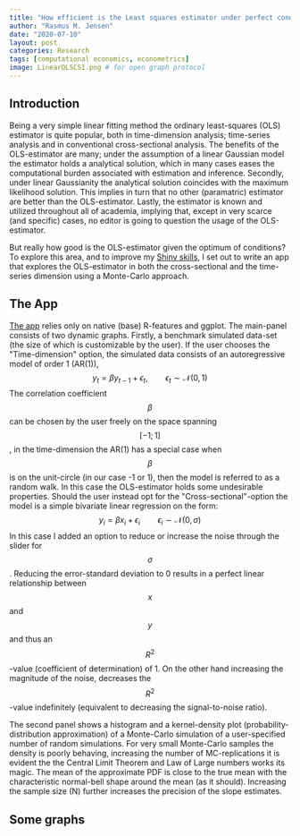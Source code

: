 ```yaml
---
title: "How efficient is the Least squares estimator under perfect conditions?"
author: "Rasmus M. Jensen"
date: "2020-07-10"
layout: post
categories: Research
tags: [computational economics, econometrics]
image: LinearOLSCS1.png # for open graph protocol
---
```


## Introduction

Being a very simple linear fitting method the ordinary least-squares (OLS) estimator is quite popular, both in time-dimension analysis; time-series analysis and in conventional cross-sectional analysis.
The benefits of the OLS-estimator are many; under the assumption of a linear Gaussian model the estimator holds a analytical solution, which in many cases eases the computational burden associated with estimation and inference.
Secondly, under linear Gaussianity the analytical solution coincides with the maximum likelihood solution. This implies in turn that no other (paramatric) estimator are better than the OLS-estimator.
Lastly, the estimator is known and utilized throughout all of academia, implying that, except in very scarce (and specific) cases, no editor is going to question the usage of the OLS-estimator.

But really how good is the OLS-estimator given the optimum of conditions? To explore this area, and to improve my [Shiny skills](https://shiny.rstudio.com), I set out to write an app that explores the OLS-estimator in both the cross-sectional and the time-series dimension using a Monte-Carlo approach.

## The App
[The app](https://rasmusjensen96.shinyapps.io/LeastSquaresEfficiency/) relies only on native (base) R-features and ggplot. The main-panel consists of two dynamic graphs.
Firstly, a benchmark simulated data-set (the size of which is customizable by the user). If the user chooses the "Time-dimension" option, the simulated data consists of an autoregressive model of order 1 (AR(1)),
$$ y_t = \beta y_{t-1} + \epsilon_t, \qquad \epsilon_t \sim \mathcal{N}\left( 0,1\right) $$
The correlation coefficient $$\beta$$ can be chosen by the user freely on the space spanning $$\left[-1;1\right]$$, in the time-dimension the AR(1) has a special case when $$\beta$$ is on the unit-circle (in our case -1 or 1), then the model is referred to as a random walk. In this case the OLS-estimator holds some undesirable properties.
Should the user instead opt for the "Cross-sectional"-option the model is a simple bivariate linear regression on the form:
$$ y_i = \beta x_i + \epsilon_i \qquad \epsilon_i \sim \mathcal{N}\left( 0,\sigma\right) $$
In this case I added an option to reduce or increase the noise through the slider for $$\sigma$$. Reducing the error-standard deviation to 0 results in a perfect linear relationship between $$x$$ and $$y$$ and thus an $$R^2$$-value (coefficient of determination) of 1. On the other hand increasing the magnitude of the noise, decreases the $$R^2$$-value indefinitely (equivalent to decreasing the signal-to-noise ratio).

The second panel shows a histogram and a kernel-density plot (probability-distribution approximation) of a Monte-Carlo simulation of a user-specified number of random simulations. For very small Monte-Carlo samples the density is poorly behaving, increasing the number of MC-replications it is evident the the Central Limit Theorem and Law of Large numbers works its magic. The mean of the approximate PDF is close to the true mean with the characteristic normal-bell shape around the mean (as it should). Increasing the sample size (N) further increases the precision of the slope estimates. 

## Some graphs


